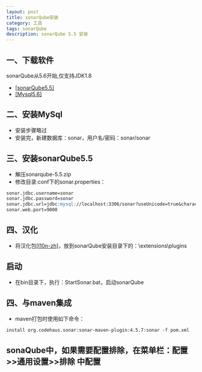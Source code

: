 ```yaml
---
layout: post
title: sonarQube安装
category: 工具
tags: sonarQube
description: sonarQube 5.5 安装
---
```


## 一、下载软件
sonarQube从5.6开始,仅支持JDK1.8
- [[sonarQube5.5]](https://binaries.sonarsource.com/Distribution/sonarqube/sonarqube-5.5.zip)  
- [[Mysql5.6]](http://8dx.pc6.com/wwb6/mysql56401.zip)  

## 二、安装MySql
- 安装步骤略过  
- 安装完，新建数据库：sonar，用户名/密码：sonar/sonar

## 三、安装sonarQube5.5
- 解压sonarqube-5.5.zip
- 修改目录:conf下的sonar.properties：
```markdown
sonar.jdbc.username=sonar
sonar.jdbc.password=sonar
sonar.jdbc.url=jdbc:mysql://localhost:3306/sonar?useUnicode=true&characterEncoding=utf8&rewriteBatchedStatements=true&useConfigs=maxPerformance
sonar.web.port=9000
```

## 四、汉化
- 将汉化包[[l10n-zh]](http://www.datuzi.vip/softs/sonar-l10n-zh-plugin-1.10-RC2-SNAPSHOT.jar)，放到sonarQube安装目录下的：\extensions\plugins

## 启动
- 在bin目录下，执行：StartSonar.bat，启动sonarQube

## 四、与maven集成
- maven打包时使用如下命令：
```markdown
install org.codehaus.sonar:sonar-maven-plugin:4.5.7:sonar -f pom.xml
```
## sonaQube中，如果需要配置排除，在菜单栏：配置>>通用设置>>排除 中配置
